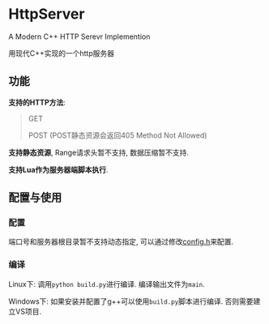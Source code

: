 # HttpServer

A Modern C++ HTTP Serevr Implemention

用现代C++实现的一个http服务器

## 功能

**支持的HTTP方法**:

> GET
>
> POST (POST静态资源会返回405 Method Not Allowed)

**支持静态资源**, Range请求头暂不支持, 数据压缩暂不支持.

**支持Lua作为服务器端脚本执行**.

## 配置与使用

### 配置

端口号和服务器根目录暂不支持动态指定, 可以通过修改[config.h](config.h)来配置.

### 编译

Linux下: 调用`python build.py`进行编译. 编译输出文件为`main`.

Windows下: 如果安装并配置了g++可以使用`build.py`脚本进行编译. 否则需要建立VS项目.
